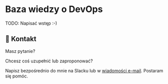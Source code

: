 # Baza wiedzy o DevOps

TODO: Napisać wstęp :-)

## 💌 Kontakt

Masz pytanie?

Chcesz coś uzupełnić lub zaproponować?

Napisz bezpośrednio do mnie na Slacku lub w [wiadomości e-mail](mailto:ap@emphie.com). Postaram się pomóc.
